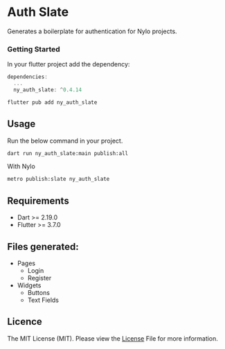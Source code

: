 # Auth Slate
Generates a boilerplate for authentication for Nylo projects.

### Getting Started #
In your flutter project add the dependency:

``` dart 
dependencies:
  ...
  ny_auth_slate: ^0.4.14
```

``` bash
flutter pub add ny_auth_slate
```

## Usage

Run the below command in your project.

``` bash
dart run ny_auth_slate:main publish:all
```

With Nylo

``` bash 
metro publish:slate ny_auth_slate
```

## Requirements
* Dart >= 2.19.0
* Flutter >= 3.7.0

## Files generated:
- Pages
  - Login
  - Register
- Widgets
  - Buttons
  - Text Fields

## Licence

The MIT License (MIT). Please view the [License](https://github.com/nylo-core/ny_auth_slate/blob/main/licence) File for more information.